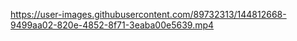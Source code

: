 https://user-images.githubusercontent.com/89732313/144812668-9499aa02-820e-4852-8f71-3eaba00e5639.mp4
